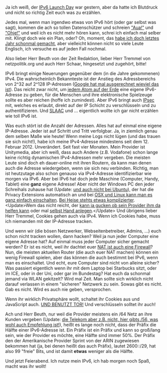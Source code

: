 <html><body><p>Ja ich weiß, der <a href="http://www.worldipv6launch.org/">IPv6 Launch Day</a> war gestern, aber da hatte ich Blutdruck und nicht so richtig Zeit euch was zu erzählen.

Jedes mal, wenn man irgendwo etwas von IPv6 hört (oder gar selbst was sagt), kommen die ach so tollen Datenschützer und schreien <a href="http://www.zeit.de/digital/internet/2012-06/ipv6-launch-day/komplettansicht">"Aua!"</a> und <a href="https://netzpolitik.org/2012/ipv6-launch-day-was-ist-ipv6-und-wie-wirkt-es-sich-aus/">"Ohje!"</a> und weil ich es nicht mehr hören kann, schrei ich einfach mal selber mit. Klingt doch wie ein Plan, oder? Oh, moment, das <a href="http://www.die-welt.net/2011/02/privacy-over-ip-does-not-exist/">habe ich doch letztes Jahr schonmal gemacht</a>, aber vielleicht können nicht so viele Leute Englisch, ich versuche es auf jeden Fall nochmal.

Also lieber Herr Beuth von der Zeit Redaktion, lieber Herr Tremmel von netzpolitik.org und auch Herr Schaar, hingesetzt und zugehört, bitte!

IPv6 bringt einige Neuerungen gegenüber dem (in die Jahre gekommenen) IPv4. Die wahrscheinlich Bekannteste ist der Anstieg des Adressbereichs von 2^32 auf 2^128 IP-Adressen (<a href="http://www.google.de/ipv6/">Google hat mal ausgerechnet wieviel das ist</a>). Das reicht zwar nicht, um <a href="http://www.wolframalpha.com/input/?i=estimated+number+of+atoms+in+the+Earth">jedem Atom auf der Erde</a> eine eigene IPv6-Adresse zu geben, für die Menschen und ihre elektronische Spielzeuge sollte es aber reichen (hoffe ich zumindest). Aber IPv6 bringt auch <a href="http://en.wikipedia.org/wiki/IPsec">IPsec</a> mit, welches es erlaubt, direkt auf der IP Schicht zu verschlüsseln und zu authentifizieren. Und <a href="http://de.wikipedia.org/wiki/Ipv6#Autokonfiguration">SLAAC</a> und ... eigentlich wollte ich gar nicht erzählen wie toll IPv6 ist.

Was euch stört ist die Anzahl der Adressen. Alles hat auf einmal eine eigene IP-Adresse. Jeder ist auf Schritt und Tritt verfolgbar. Ja, in ziemlich genau dem selben Maße wie heute! Wenn meine Logs nicht lügen (und das trauen sie sich nicht!), habe ich meine IPv4-Adresse mindestens seit dem 12. Februar 2012. Unverändert. Seit fast vier Monaten. Mein Provider ist Unitymedia, aber ich weiß, dass auch Andere (z.B. Vodafone) schon lange keine richtig dynamischen IPv4-Adressen mehr vergeben. Die meisten Leute sind doch eh dauer-online mit ihren Routern, da kann man denen auch die Adresse wiedergeben, wenn sie sich neu verbinden. Richtig, man ist heutzutage also schon genauso via IPv4-Adresse identifizierbar wie morgen via IPv6. Aber bei IPv6 hat doch jede Maschine (Computer, Handy, Tablet) eine <strong>ganz</strong> eigene Adresse! Aber nicht der Windows PC den jeder Schreihals zuhause hat (Update: <a href="https://bugs.launchpad.net/ubuntu/+source/procps/+bug/176125">und auch nicht bei Ubuntu</a>), der hat die Privacy Extensions automatisch an und bei <a href="http://isc.sans.edu/diary.html?storyid=10966">OSX und Linux kann man es ganz einfach einschalten</a>. <a href="http://www.heise.de/netze/artikel/IPv6-Privacy-Extensions-einschalten-1204783.html">Bei Heise stehts etwas komplizierter</a>. &lt;Update&gt;Wem das nicht reicht, der <a href="http://www.heise.de/netze/meldung/Deutsche-Telekom-stellt-Datenschutztechnik-fuer-IPv6-vor-1383772.html">kann ja gucken ob sein Provider ihm da helfen kann</a> oder mal <a href="http://www.heise.de/netze/artikel/OpenWRT-wuerfelt-IPv6-Praefixe-1445607.html">selbst Hand anlegen</a>.&lt;/Update&gt; Und übrigens lieber Herr Tremmel, Cookies gehen auch via IPv4. Wenn ich Cookies habe, muss ich niemanden mit der IP-Adresse tracken.

Und wenn wir (die bösen Netzwerker, Webseitenbetreiber, Admins, ...) euch schon nicht tracken wollen, dann hacken? Weil ja nun jeder Computer eine eigene Adresse hat? Auf einmal muss jeder Computer sicher gemacht werden? Er ist es nicht, weil ihr dachtet euer <a href="http://kalsey.com/2003/10/nat_is_not_a_firewall/">NAT ist auch eine Firewall</a>? Nun, die meisten aktuellen Router (die auch euer NAT machen) können ein wenig Firewall spielen, aber das können die auch bestimmt bei IPv6, wenn man es einschaltet. Und echt, eure Computer sind nicht von alleine sicher? Was passiert eigentlich wenn ihr mit dem Laptop bei Starbucks sitzt, oder im ICE, oder in der Uni, oder gar im Bundestag? Hat euch da schonmal jemand via WLAN gekitzelt? Wird mal Zeit. Man sollte sich wirklich nicht darauf verlassen in einem "sicheren" Netzwerk zu sein. Sowas gibt es nicht. Gab es nicht. Wird es auch nie geben, versprochen.

Wenn ihr wirklich Privatsphäre wollt, schaltet ihr Cookies aus und JavaScript auch. <a href="https://www.torproject.org/">UND BENUTZT TOR!</a> Und verschlüsseln solltet ihr auch!

Ach und Herr Beuth, nur weil die Provider meistens ein /64 Netz an ihre Kunden vergeben (Update: <a href="http://www.heise.de/netze/meldung/Deutsche-Telekom-stellt-Datenschutztechnik-fuer-IPv6-vor-1383772.html">die Telekom aber z.B. nicht, hier gibts /56, was wohl auch Empfehlung ist!</a>), heißt es lange noch nicht, dass der Präfix die Hälfte einer IPv6-Adresse ist. Ein Präfix ist ein Präfix und kann so groß/lang sein, wie der Provider es möchte, eine Hälfte sind immer 50%. Der Präfix den der Amerikanische Provider Sprint von der ARIN zugewiesen bekommen hat (ja, bei denen heißt das auch Präfix), lautet 2600::/29, hat also 99 "freie" Bits, und ist damit <strong>etwas</strong> weniger als die Hälfte.

Und jetzt Feierabend. Ich nutze mein IPv6, ich hab morgen noch Spaß, macht was ihr wollt!</p></body></html>